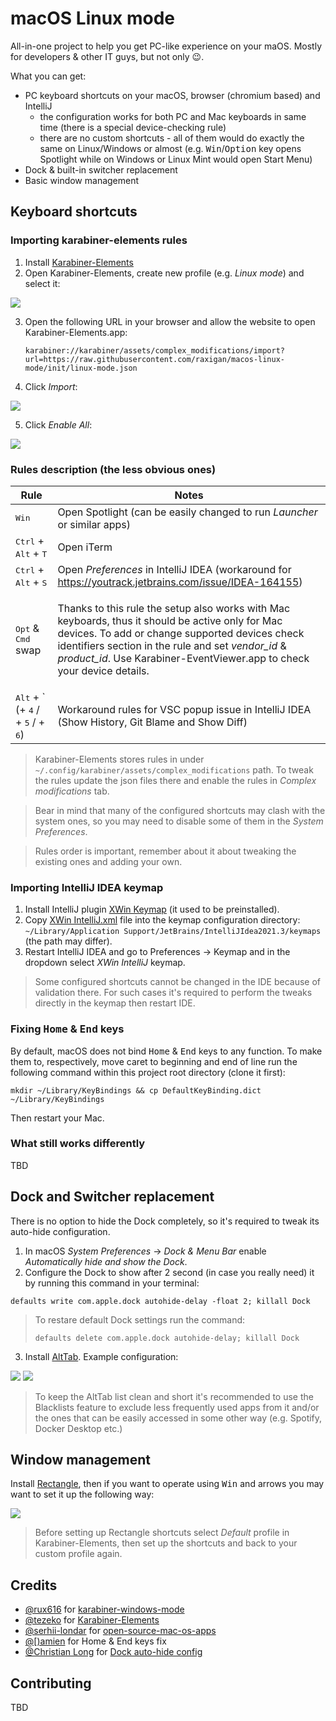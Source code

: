 # macOS Linux mode

All-in-one project to help you get PC-like experience on your maOS. Mostly for developers & other IT guys, but not only
😉.

What you can get:
- PC keyboard shortcuts on your macOS, browser (chromium based) and IntelliJ
    - the configuration works for both PC and Mac keyboards in same time (there is a special device-checking rule)
    - there are no custom shortcuts - all of them would do exactly the same on Linux/Windows or almost (e.g. <kbd>
      Win</kbd>/<kbd>Option</kbd> key opens Spotlight while on Windows or Linux Mint would open Start Menu)
- Dock & built-in switcher replacement
- Basic window management

## Keyboard shortcuts

### Importing karabiner-elements rules

1. Install [Karabiner-Elements](https://karabiner-elements.pqrs.org/)
2. Open Karabiner-Elements, create new profile (e.g. _Linux mode_) and select it:
<img src="./resources/karabiner-new-profile.png"/>

3. Open the following URL in your browser and allow the website to open Karabiner-Elements.app:

     ```
     karabiner://karabiner/assets/complex_modifications/import?url=https://raw.githubusercontent.com/raxigan/macos-linux-mode/init/linux-mode.json
     ```

4. Click _Import_:
<img src="./resources/karabiner-import.png"/>

5. Click _Enable All_:
<img src="./resources/karabiner-enable-all.png"/>

### Rules description (the less obvious ones)

| Rule   <img width=200/>                                                                        | Notes                                                                                                                                                                                                                                                                                       |
|--------------------------------------------------------------------------------|---------------------------------------------------------------------------------------------------------------------------------------------------------------------------------------------------------------------------------------------------------------------------------------------|
| <kbd>Win</kbd>                                                                 | Open Spotlight (can be easily changed to run _Launcher_ or similar apps)                                                                                                                                                                                                                    |
| <span><kbd>Ctrl</kbd> + <kbd>Alt</kbd> + <kbd>T</kbd></span>                                | Open iTerm                                                                                                                                                                                                                                                                                  |
| <kbd>Ctrl</kbd> + <kbd>Alt</kbd> + <kbd>S</kbd>                                | Open _Preferences_ in IntelliJ IDEA (workaround for https://youtrack.jetbrains.com/issue/IDEA-164155)                                                                                                                                                                                       |
| <kbd>Opt</kbd> & <kbd>Cmd</kbd> swap                                           | <p>Thanks to this rule the setup also works with Mac keyboards, thus it should be active only for Mac devices. To add or change supported devices check identifiers section in the rule and set _vendor_id_ & _product_id_. Use Karabiner-EventViewer.app to check your device details.</p> |
| <kbd>Alt</kbd> + ` (+ <kbd>4</kbd> / + <kbd>5</kbd> / +  <kbd>6</kbd>) | Workaround rules for VSC popup issue in IntelliJ IDEA (Show History, Git Blame and Show Diff)                                                                                                                                                                                               |

>Karabiner-Elements stores rules in under `~/.config/karabiner/assets/complex_modifications` path. To tweak
> the rules update the json files there and enable the rules in _Complex modifications_ tab.

>Bear in mind that many of the configured shortcuts may clash with the system ones, so you may need to disable some of them in the _System Preferences_.

>Rules order is important, remember about it about tweaking the existing ones and adding your own. 
### Importing IntelliJ IDEA keymap

1. Install IntelliJ plugin [XWin Keymap](https://plugins.jetbrains.com/plugin/13094-xwin-keymap) (it used to be preinstalled).
2. Copy [XWin IntelliJ.xml](https://github.com/raxigan/macos-linux-mode/blob/init/XWin%20IntelliJ.xml) file into the keymap configuration directory: `~/Library/Application Support/JetBrains/IntelliJIdea2021.3/keymaps` (the path may differ).
3. Restart IntelliJ IDEA and go to Preferences → Keymap and in the dropdown select *XWin IntelliJ* keymap.

> Some configured shortcuts cannot be changed in the IDE because of validation there. For such cases
> it's required to perform the tweaks directly in the keymap then restart IDE.

### Fixing <kbd>Home</kbd> & <kbd>End</kbd> keys

By default, macOS does not bind <kbd>Home</kbd> & <kbd>End</kbd> keys to any function. 
To make them to, respectively, move caret to beginning and end of line run the following command within
this project root directory (clone it first): 
```
mkdir ~/Library/KeyBindings && cp DefaultKeyBinding.dict ~/Library/KeyBindings
```

Then restart your Mac.

### What still works differently

TBD

## Dock and Switcher replacement

There is no option to hide the Dock completely, so it's required to tweak its auto-hide configuration.

1. In macOS _System Preferences_ → _Dock & Menu Bar_ enable _Automatically hide and show the Dock_.
2. Configure the Dock to show after 2 second (in case you really need) it by running this command in your terminal:
```
defaults write com.apple.dock autohide-delay -float 2; killall Dock
```

> To restare default Dock settings run the command:
> ```
> defaults delete com.apple.dock autohide-delay; killall Dock
>```

3. Install [AltTab](https://alt-tab-macos.netlify.app/). Example configuration:

<img src="./resources/alttab_controls.png"/>
<img src="./resources/alttab_appearance.png"/>

> To keep the AltTab list clean and short it's recommended to use
> the Blacklists feature to exclude less frequently used apps from it and/or
> the ones that can be easily accessed in some other way (e.g. Spotify, Docker Desktop etc.)

## Window management

Install [Rectangle](https://rectangleapp.com/), then if you want to operate using <kbd>Win</kbd> and arrows you may want to set it up the following way: 

<img src="./resources/rectangle_settings.png"/>

> Before setting up Rectangle shortcuts select _Default_ profile in Karabiner-Elements, then set up the shortcuts
> and back to your custom profile again.

## Credits
- [@rux616](https://github.com/rux616) for [karabiner-windows-mode](https://github.com/rux616/karabiner-windows-mode)
- [@tezeko](https://github.com/tekezo) for [Karabiner-Elements](https://github.com/pqrs-org/Karabiner-Elements)
- [@serhii-londar](https://github.com/serhii-londar) for [open-source-mac-os-apps](https://github.com/serhii-londar/open-source-mac-os-apps)
- [@\[)amien](https://damieng.com/blog/2015/04/24/make-home-end-keys-behave-like-windows-on-mac-os-x/) for Home & End keys fix
- [@Christian Long](https://apple.stackexchange.com/users/41838/christian-long) for [Dock auto-hide config](https://apple.stackexchange.com/a/82084)

## Contributing
TBD